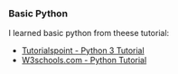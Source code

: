 ### Basic Python

I learned basic python from theese tutorial:
- [Tutorialspoint - Python 3 Tutorial](https://www.tutorialspoint.com/python3/index.htm)
- [W3schools.com - Python Tutorial](https://www.w3schools.com/python/default.asp)